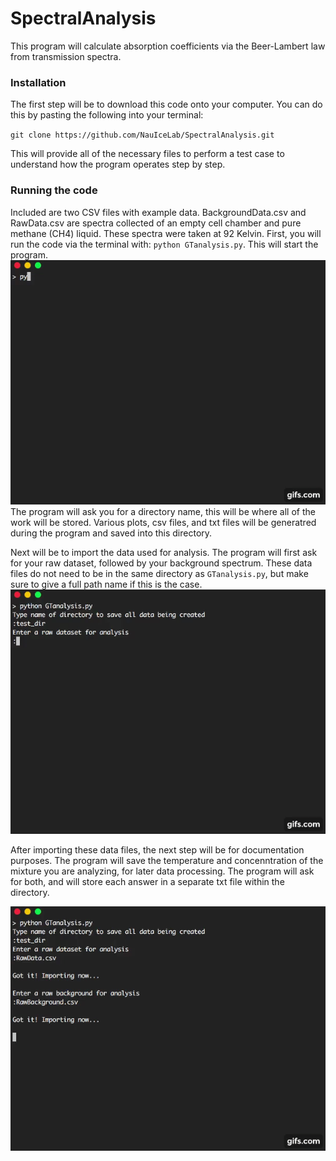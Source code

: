 # SpectralAnalysis


This program will calculate absorption coefficients via the Beer-Lambert law from transmission spectra.


### Installation
The first step will be to download this code onto your computer. You can do this by pasting the following into your terminal:

`git clone https://github.com/NauIceLab/SpectralAnalysis.git`


This will provide all of the necessary files to perform a test case to understand how the program operates step by step. 


### Running the code
Included are two CSV files with example data. BackgroundData.csv and RawData.csv are spectra collected of an empty cell chamber and pure methane (CH4) liquid. These spectra were taken at 92 Kelvin. First, you will run the code via the terminal with: `python GTanalysis.py`. This will start the program. ![first gif](https://github.com/Gleland/SpectralAnalysis/blob/master/images/part1.gif) 
The program will ask you for a directory name, this will be where all of the work will be stored. Various plots, csv files, and txt files will be generatred during the program and saved into this directory.

Next will be to import the data used for analysis. The program will first ask for your raw dataset, followed by your background spectrum. These data files do not need to be in the same directory as `GTanalysis.py`, but make sure to give a full path name if this is the case. 
![second gif](https://github.com/Gleland/SpectralAnalysis/blob/master/images/part2.gif) 

After importing these data files, the next step will be for documentation purposes. The program will save the temperature and concenntration of the mixture you are analyzing, for later data processing. The program will ask for both, and will store each answer in a separate txt file within the directory.

![third gif](https://github.com/Gleland/SpectralAnalysis/blob/master/images/part3.gif)
